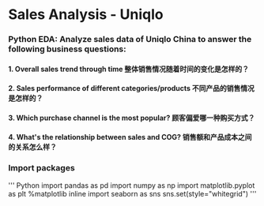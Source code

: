 # Sales Analysis - Uniqlo
### Python EDA: Analyze sales data of Uniqlo China to answer the following business questions:
#### 1. Overall sales trend through time 整体销售情况随着时间的变化是怎样的？
#### 2. Sales performance of different categories/products 不同产品的销售情况是怎样的？
#### 3. Which purchase channel is the most popular? 顾客偏爱哪一种购买方式？
#### 4. What's the relationship between sales and COG? 销售额和产品成本之间的关系怎么样？

### Import packages
''' Python
import pandas as pd
import numpy as np
import matplotlib.pyplot as plt
%matplotlib inline
import seaborn as sns
sns.set(style="whitegrid")
'''
